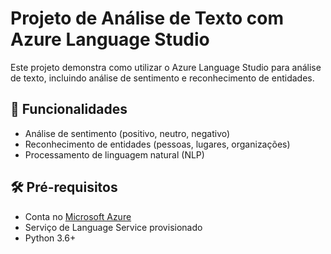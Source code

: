 # Projeto de Análise de Texto com Azure Language Studio

Este projeto demonstra como utilizar o Azure Language Studio para análise de texto, incluindo análise de sentimento e reconhecimento de entidades.

## 📌 Funcionalidades

- Análise de sentimento (positivo, neutro, negativo)
- Reconhecimento de entidades (pessoas, lugares, organizações)
- Processamento de linguagem natural (NLP)

## 🛠️ Pré-requisitos

- Conta no [Microsoft Azure](https://azure.microsoft.com/)
- Serviço de Language Service provisionado
- Python 3.6+
